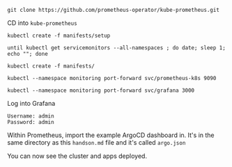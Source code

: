 ```
git clone https://github.com/prometheus-operator/kube-prometheus.git
```

CD into `kube-prometheus`

```
kubectl create -f manifests/setup

until kubectl get servicemonitors --all-namespaces ; do date; sleep 1; echo ""; done

kubectl create -f manifests/
```

```
kubectl --namespace monitoring port-forward svc/prometheus-k8s 9090
```

```
kubectl --namespace monitoring port-forward svc/grafana 3000
```

Log into Grafana
```
Username: admin
Password: admin
```

Within Prometheus, import the example ArgoCD dashboard in. It's in the same directory as this `handson.md` file and it's called `argo.json`

You can now see the cluster and apps deployed.